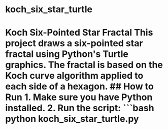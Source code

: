 # koch_six_star_turtle
# Koch Six-Pointed Star Fractal  This project draws a **six-pointed star fractal** using Python's Turtle graphics.   The fractal is based on the Koch curve algorithm applied to each side of a hexagon.  ## How to Run  1. Make sure you have Python installed. 2. Run the script:  ```bash python koch_six_star_turtle.py

